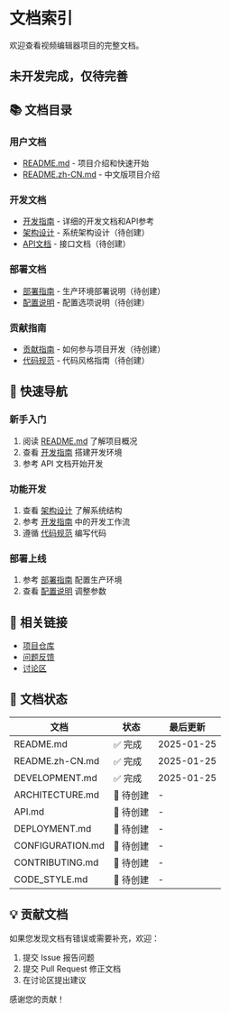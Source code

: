 # 文档索引

欢迎查看视频编辑器项目的完整文档。

## 未开发完成，仅待完善 ##

## 📚 文档目录

### 用户文档
- [README.md](../README.md) - 项目介绍和快速开始
- [README.zh-CN.md](../README.zh-CN.md) - 中文版项目介绍

### 开发文档
- [开发指南](./DEVELOPMENT.md) - 详细的开发文档和API参考
- [架构设计](./ARCHITECTURE.md) - 系统架构设计（待创建）
- [API文档](./API.md) - 接口文档（待创建）

### 部署文档
- [部署指南](./DEPLOYMENT.md) - 生产环境部署说明（待创建）
- [配置说明](./CONFIGURATION.md) - 配置选项说明（待创建）

### 贡献指南
- [贡献指南](./CONTRIBUTING.md) - 如何参与项目开发（待创建）
- [代码规范](./CODE_STYLE.md) - 代码风格指南（待创建）

## 🚀 快速导航

### 新手入门
1. 阅读 [README.md](../README.md) 了解项目概况
2. 查看 [开发指南](./DEVELOPMENT.md) 搭建开发环境
3. 参考 API 文档开始开发

### 功能开发
1. 查看 [架构设计](./ARCHITECTURE.md) 了解系统结构
2. 参考 [开发指南](./DEVELOPMENT.md) 中的开发工作流
3. 遵循 [代码规范](./CODE_STYLE.md) 编写代码

### 部署上线
1. 参考 [部署指南](./DEPLOYMENT.md) 配置生产环境
2. 查看 [配置说明](./CONFIGURATION.md) 调整参数

## 🔗 相关链接

- [项目仓库](https://github.com/yourusername/video-editor)
- [问题反馈](https://github.com/yourusername/video-editor/issues)
- [讨论区](https://github.com/yourusername/video-editor/discussions)

## 📝 文档状态

| 文档 | 状态 | 最后更新 |
|------|------|----------|
| README.md | ✅ 完成 | 2025-01-25 |
| README.zh-CN.md | ✅ 完成 | 2025-01-25 |
| DEVELOPMENT.md | ✅ 完成 | 2025-01-25 |
| ARCHITECTURE.md | 🚧 待创建 | - |
| API.md | 🚧 待创建 | - |
| DEPLOYMENT.md | 🚧 待创建 | - |
| CONFIGURATION.md | 🚧 待创建 | - |
| CONTRIBUTING.md | 🚧 待创建 | - |
| CODE_STYLE.md | 🚧 待创建 | - |

## 💡 贡献文档

如果您发现文档有错误或需要补充，欢迎：

1. 提交 Issue 报告问题
2. 提交 Pull Request 修正文档
3. 在讨论区提出建议

感谢您的贡献！